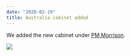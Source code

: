 ```yaml
---
date: "2020-02-19"
title: Australia cabinet added
---
```


We added the new cabinet under [PM Morrison](http://www.parlgov.org/explore/AUS/cabinet/2019-05-18/).

![](/images/parliament-scotland.jpg)
